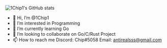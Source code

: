 ![1Chip1's GitHub stats](https://github-readme-stats.vercel.app/api?username=1Chip1&theme=github_dark)

- 👋 Hi, I’m @1Chip1
- 👀 I’m interested in Programming
- 🌱 I’m currently learning Go 
- 💞️ I’m looking to collaborate on Go/C/Rust Project 
- 📫 How to reach me Discord: Chip#5058 Email: antirealsss@gmail.com
